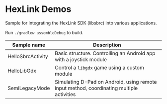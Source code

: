 HexLink Demos
=============

Sample for integrating the HexLink SDK (libsbrc) into various applications.

Run `./gradlew assembleDebug` to build.

| Sample name       | Description                                                                               |
|-------------------|-------------------------------------------------------------------------------------------|
| HelloSbrcActivity | Basic structure. Controlling an Android app with a joystick module                        |
| HelloLibGdx       | Control a `libgdx` game using a custom module                                             |
| SemiLegacyMode    | Simulating D-Pad on Android, using remote input method, coordinating multiple activities  |
